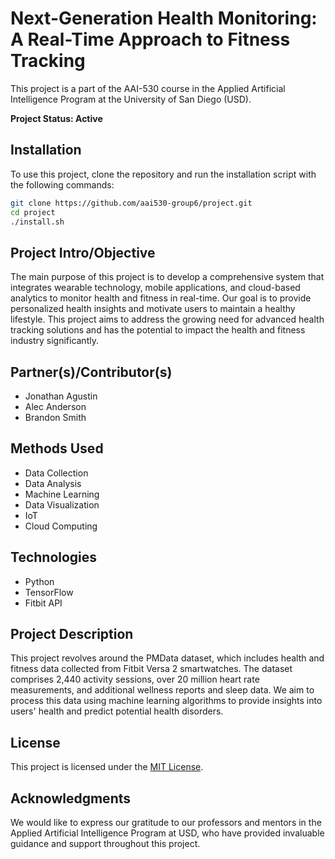 # Next-Generation Health Monitoring: A Real-Time Approach to Fitness Tracking

This project is a part of the AAI-530 course in the Applied Artificial Intelligence Program at the University of San Diego (USD).

**Project Status: Active**

## Installation

To use this project, clone the repository and run the installation script with the following commands:

```bash
git clone https://github.com/aai530-group6/project.git
cd project
./install.sh
```

## Project Intro/Objective

The main purpose of this project is to develop a comprehensive system that integrates wearable technology, mobile applications, and cloud-based analytics to monitor health and fitness in real-time. Our goal is to provide personalized health insights and motivate users to maintain a healthy lifestyle. This project aims to address the growing need for advanced health tracking solutions and has the potential to impact the health and fitness industry significantly.

## Partner(s)/Contributor(s)

- Jonathan Agustin
- Alec Anderson
- Brandon Smith

## Methods Used

- Data Collection
- Data Analysis
- Machine Learning
- Data Visualization
- IoT
- Cloud Computing

## Technologies

- Python
- TensorFlow
- Fitbit API

## Project Description

This project revolves around the PMData dataset, which includes health and fitness data collected from Fitbit Versa 2 smartwatches. The dataset comprises 2,440 activity sessions, over 20 million heart rate measurements, and additional wellness reports and sleep data. We aim to process this data using machine learning algorithms to provide insights into users' health and predict potential health disorders.

## License

This project is licensed under the [MIT License](LICENSE).

## Acknowledgments

We would like to express our gratitude to our professors and mentors in the Applied Artificial Intelligence Program at USD, who have provided invaluable guidance and support throughout this project.

